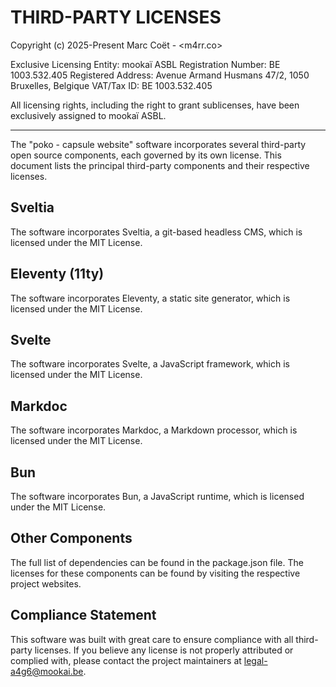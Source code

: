 # THIRD-PARTY LICENSES

Copyright (c) 2025-Present Marc Coët - <m4rr.co>

Exclusive Licensing Entity:
mookaï ASBL
Registration Number: BE 1003.532.405
Registered Address: Avenue Armand Husmans 47/2, 1050 Bruxelles, Belgique
VAT/Tax ID: BE 1003.532.405

All licensing rights, including the right to grant sublicenses, have been exclusively assigned to mookaï ASBL.

---

The "poko - capsule website" software incorporates several third-party open source components, each governed by its own license. This document lists the principal third-party components and their respective licenses.

## Sveltia

The software incorporates Sveltia, a git-based headless CMS, which is licensed under the MIT License.

## Eleventy (11ty)

The software incorporates Eleventy, a static site generator, which is licensed under the MIT License.

## Svelte

The software incorporates Svelte, a JavaScript framework, which is licensed under the MIT License.

## Markdoc

The software incorporates Markdoc, a Markdown processor, which is licensed under the MIT License.

## Bun

The software incorporates Bun, a JavaScript runtime, which is licensed under the MIT License.

## Other Components

The full list of dependencies can be found in the package.json file. 
The licenses for these components can be found by visiting the respective project websites.

## Compliance Statement

This software was built with great care to ensure compliance with all third-party licenses. If you believe any license is not properly attributed or complied with, please contact the project maintainers at legal-a4g6@mookai.be.
